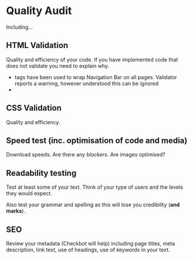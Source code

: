 # Quality Audit

Including...

## HTML Validation

Quality and efficiency of your code. If you have implemented code that does not validate you need to explain why.
- <Section> tags have been used to wrap Navigation Bar on all pages. Validator reports a warning, however understood this can be ignored
- 

## CSS Validation

Quality and efficiency.

## Speed test (inc. optimisation of code and media)

Download speeds. Are there any _blockers_. Are images optimised?

## Readability testing

Test at least some of your text. Think of your type of users and the levels they would expect.

Also test your grammar and spelling as this will lose you credibility (**and marks**).

## SEO

Review your metadata (Checkbot will help) including page titles, meta description, link text, use of headings, use of keywords in your text.
